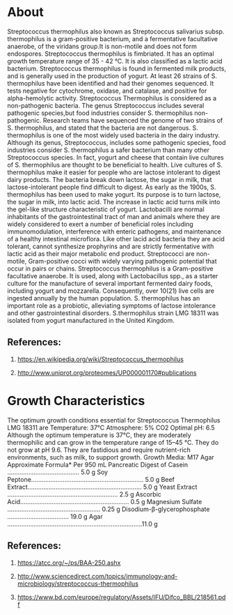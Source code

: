 # About
Streptococcus thermophilus also known as Streptococcus salivarius subsp. thermophilus is a gram-positive bacterium, and a fermentative facultative anaerobe, of the viridans group.It is non-motile and does not form endospores. Streptococcus thermophilus is fimbriated. It has an optimal growth temperature range of 35 - 42 °C. It is also classified as a lactic acid bacterium. Streptococcus thermophilus is found in fermented milk products, and is generally used in the production of yogurt. At least 26 strains of S. thermophilus have been identified and had their genomes sequenced. It tests negative for cytochrome, oxidase, and catalase, and positive for alpha-hemolytic activity. Streptococcus Thermophilus is considered as a non-pathogenic bacteria. The genus Streptococcus includes several pathogenic species,but food industries consider S. thermophilus non-pathogenic. Research teams have sequenced the genome of two strains of S. thermophilus, and stated that the bacteria are not dangerous. S. thermophilus is one of the most widely used bacteria in the dairy industry. Although its genus, Streptococcus, includes some pathogenic species, food industries consider S. thermophilus a safer bacterium than many other Streptococcus species. In fact, yogurt and cheese that contain live cultures of S. thermophilus are thought to be beneficial to health. Live cultures of S. thermophilus make it easier for people who are lactose intolerant to digest dairy products. The bacteria break down lactose, the sugar in milk, that lactose-intolerant people find difficult to digest. As early as the 1900s, S. thermophilus has been used to make yogurt. Its purpose is to turn lactose, the sugar in milk, into lactic acid. The increase in lactic acid turns milk into the gel-like structure characteristic of yogurt. Lactobacilli are normal inhabitants of the gastrointestinal tract of man and animals where they are widely considered to exert a number of beneficial roles including immunomodulation, interference with enteric pathogens, and maintenance of a healthy intestinal microflora. Like other lacid acid bacteria they are acid tolerant, cannot synthesize prophyrins and are strictly fermentative with lactic acid as their major metabolic end product. Streptococci are non-motile, Gram-positive cocci with widely varying pathogenic potential that occur in pairs or chains. Streptococcus thermophilus is a Gram-positive facultative anaerobe. It is used, along with Lactobacillus spp., as a starter culture for the manufacture of several important fermented dairy foods, including yogurt and mozzarella. Consequently, over 10(21) live cells are ingested annually by the human population. S. thermophilus has an important role as a probiotic, alleviating symptoms of lactose intolerance and other gastrointestinal disorders. S.thermophilus strain LMG 18311 was isolated from yogurt manufactured in the United Kingdom.

## References:
1. https://en.wikipedia.org/wiki/Streptococcus_thermophilus

2. http://www.uniprot.org/proteomes/UP000001170#publications


# Growth Characteristics
The optimum growth conditions essential for Streptococcus Thermophilus LMG 18311 are Temperature: 37°C Atmosphere: 5% CO2 Optimal pH: 6.5 Although the optimum temperature is 37°C, they are moderately thermophilic and can grow in the temperature range of 15–45 °C. They do not grow at pH 9.6. They are fastidious and require nutrient-rich environments, such as milk, to support growth. Growth Media: M17 Agar Approximate Formula* Per 950 mL Pancreatic Digest of Casein ......................................... 5.0 g Soy Peptone................................................................ 5.0 g Beef Extract................................................................. 5.0 g Yeast Extract ............................................................... 2.5 g Ascorbic Acid.............................................................. 0.5 g Magnesium Sulfate ..................................................... 0.25 g Disodium-β-glycerophosphate ................................... 19.0 g Agar .............................................................................11.0 g

## References:
1. https://atcc.org/~/ps/BAA-250.ashx

2. http://www.sciencedirect.com/topics/immunology-and-microbiology/streptococcus-thermophilus

3. https://www.bd.com/europe/regulatory/Assets/IFU/Difco_BBL/218561.pdf
